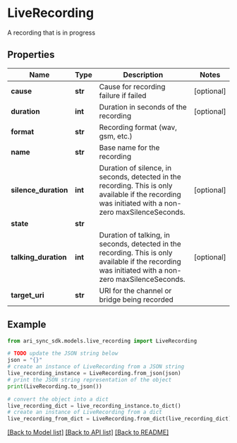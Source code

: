 # LiveRecording

A recording that is in progress

## Properties

Name | Type | Description | Notes
------------ | ------------- | ------------- | -------------
**cause** | **str** | Cause for recording failure if failed | [optional] 
**duration** | **int** | Duration in seconds of the recording | [optional] 
**format** | **str** | Recording format (wav, gsm, etc.) | 
**name** | **str** | Base name for the recording | 
**silence_duration** | **int** | Duration of silence, in seconds, detected in the recording. This is only available if the recording was initiated with a non-zero maxSilenceSeconds. | [optional] 
**state** | **str** |  | 
**talking_duration** | **int** | Duration of talking, in seconds, detected in the recording. This is only available if the recording was initiated with a non-zero maxSilenceSeconds. | [optional] 
**target_uri** | **str** | URI for the channel or bridge being recorded | 

## Example

```python
from ari_sync_sdk.models.live_recording import LiveRecording

# TODO update the JSON string below
json = "{}"
# create an instance of LiveRecording from a JSON string
live_recording_instance = LiveRecording.from_json(json)
# print the JSON string representation of the object
print(LiveRecording.to_json())

# convert the object into a dict
live_recording_dict = live_recording_instance.to_dict()
# create an instance of LiveRecording from a dict
live_recording_from_dict = LiveRecording.from_dict(live_recording_dict)
```
[[Back to Model list]](../README.md#documentation-for-models) [[Back to API list]](../README.md#documentation-for-api-endpoints) [[Back to README]](../README.md)


